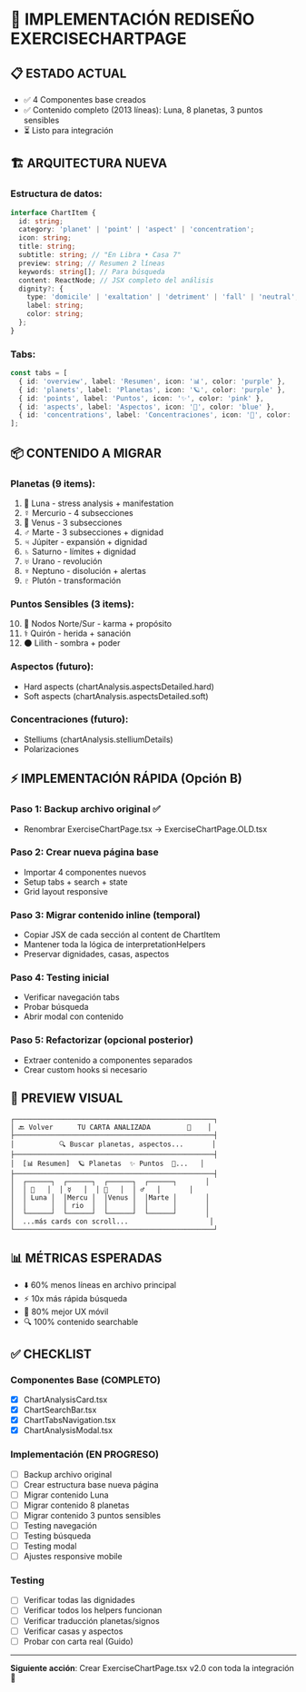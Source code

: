 # 🎯 IMPLEMENTACIÓN REDISEÑO EXERCISECHARTPAGE

## 📋 ESTADO ACTUAL
- ✅ 4 Componentes base creados
- ✅ Contenido completo (2013 líneas): Luna, 8 planetas, 3 puntos sensibles
- ⏳ Listo para integración

## 🏗️ ARQUITECTURA NUEVA

### Estructura de datos:
```typescript
interface ChartItem {
  id: string;
  category: 'planet' | 'point' | 'aspect' | 'concentration';
  icon: string;
  title: string;
  subtitle: string; // "En Libra • Casa 7"
  preview: string; // Resumen 2 líneas
  keywords: string[]; // Para búsqueda
  content: ReactNode; // JSX completo del análisis
  dignity?: {
    type: 'domicile' | 'exaltation' | 'detriment' | 'fall' | 'neutral';
    label: string;
    color: string;
  };
}
```

### Tabs:
```typescript
const tabs = [
  { id: 'overview', label: 'Resumen', icon: '📊', color: 'purple' },
  { id: 'planets', label: 'Planetas', icon: '🪐', color: 'purple' },
  { id: 'points', label: 'Puntos', icon: '✨', color: 'pink' },
  { id: 'aspects', label: 'Aspectos', icon: '🔗', color: 'blue' },
  { id: 'concentrations', label: 'Concentraciones', icon: '🌟', color: 'amber' },
];
```

## 📦 CONTENIDO A MIGRAR

### Planetas (9 items):
1. 🌙 Luna - stress analysis + manifestation
2. ☿️ Mercurio - 4 subsecciones
3. 💖 Venus - 3 subsecciones  
4. ♂️ Marte - 3 subsecciones + dignidad
5. ♃ Júpiter - expansión + dignidad
6. ♄ Saturno - límites + dignidad
7. ♅ Urano - revolución
8. ♆ Neptuno - disolución + alertas
9. ♇ Plutón - transformación

### Puntos Sensibles (3 items):
10. 🔮 Nodos Norte/Sur - karma + propósito
11. ⚕️ Quirón - herida + sanación
12. 🌑 Lilith - sombra + poder

### Aspectos (futuro):
- Hard aspects (chartAnalysis.aspectsDetailed.hard)
- Soft aspects (chartAnalysis.aspectsDetailed.soft)

### Concentraciones (futuro):
- Stelliums (chartAnalysis.stelliumDetails)
- Polarizaciones

## ⚡ IMPLEMENTACIÓN RÁPIDA (Opción B)

### Paso 1: Backup archivo original ✅
- Renombrar ExerciseChartPage.tsx → ExerciseChartPage.OLD.tsx

### Paso 2: Crear nueva página base
- Importar 4 componentes nuevos
- Setup tabs + search + state
- Grid layout responsive

### Paso 3: Migrar contenido inline (temporal)
- Copiar JSX de cada sección al content de ChartItem
- Mantener toda la lógica de interpretationHelpers
- Preservar dignidades, casas, aspectos

### Paso 4: Testing inicial
- Verificar navegación tabs
- Probar búsqueda
- Abrir modal con contenido

### Paso 5: Refactorizar (opcional posterior)
- Extraer contenido a componentes separados
- Crear custom hooks si necesario

## 🎨 PREVIEW VISUAL

```
┌─────────────────────────────────────────────────┐
│ 🔙 Volver      TU CARTA ANALIZADA         🔮    │
├─────────────────────────────────────────────────┤
│           🔍 Buscar planetas, aspectos...       │
├─────────────────────────────────────────────────┤
│  [📊 Resumen]  🪐 Planetas  ✨ Puntos  🔗...   │
├─────────────────────────────────────────────────┤
│  ┌──────┐  ┌──────┐  ┌──────┐  ┌──────┐       │
│  │ 🌙   │  │ ☿️   │  │ 💖   │  │ ♂️   │       │
│  │ Luna │  │Mercu │  │Venus │  │Marte │       │
│  │      │  │ rio  │  │      │  │      │       │
│  └──────┘  └──────┘  └──────┘  └──────┘       │
│  ...más cards con scroll...                    │
└─────────────────────────────────────────────────┘
```

## 📊 MÉTRICAS ESPERADAS
- ⬇️ 60% menos líneas en archivo principal
- ⚡ 10x más rápida búsqueda
- 📱 80% mejor UX móvil
- 🔍 100% contenido searchable

## ✅ CHECKLIST

### Componentes Base (COMPLETO)
- [x] ChartAnalysisCard.tsx
- [x] ChartSearchBar.tsx
- [x] ChartTabsNavigation.tsx
- [x] ChartAnalysisModal.tsx

### Implementación (EN PROGRESO)
- [ ] Backup archivo original
- [ ] Crear estructura base nueva página
- [ ] Migrar contenido Luna
- [ ] Migrar contenido 8 planetas
- [ ] Migrar contenido 3 puntos sensibles
- [ ] Testing navegación
- [ ] Testing búsqueda
- [ ] Testing modal
- [ ] Ajustes responsive mobile

### Testing
- [ ] Verificar todas las dignidades
- [ ] Verificar todos los helpers funcionan
- [ ] Verificar traducción planetas/signos
- [ ] Verificar casas y aspectos
- [ ] Probar con carta real (Guido)

---

**Siguiente acción**: Crear ExerciseChartPage.tsx v2.0 con toda la integración 🚀
